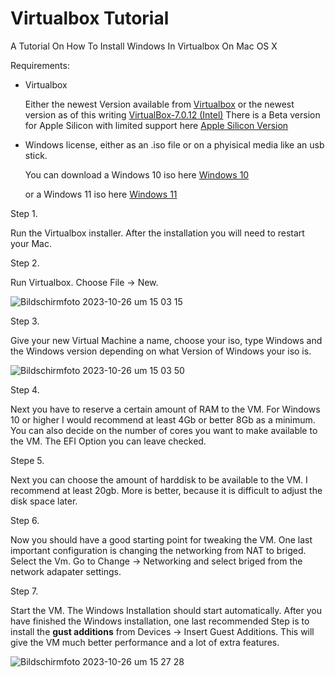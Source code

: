 # Virtualbox Tutorial

A Tutorial On How To Install Windows In Virtualbox On Mac OS X

Requirements:

* Virtualbox

  Either the newest Version available from [Virtualbox](https://www.virtualbox.org/wiki/Downloads)
  or
  the newest version as of this writing [VirtualBox-7.0.12 (Intel)](https://download.virtualbox.org/virtualbox/7.0.12/VirtualBox-7.0.12-159484-OSX.dmg)
  There is a Beta version for Apple Silicon with limited support here [Apple Silicon Version](https://download.virtualbox.org/virtualbox/7.0.8/VirtualBox-7.0.8_BETA4-156879-macOSArm64.dmg)

* Windows license, either as an .iso file or on a phyisical media like an usb stick.

    You can download a Windows 10 iso here 
    [Windows 10](https://www.microsoft.com/de-de/software-download/windows10ISO)
    
    or a Windows 11 iso here 
    [Windows 11](https://www.microsoft.com/de-de/software-download/windows11)


Step 1. 

Run the Virtualbox installer.
After the installation you will need to restart your Mac. 

Step 2.

Run Virtualbox. Choose File -> New.

![Bildschirmfoto 2023-10-26 um 15 03 15](https://github.com/georgatgalaniprojects/virtualbox-tutorial/assets/48205769/77ffba99-d2d4-4670-bc34-84e4856d9a08)

Step 3. 

Give your new Virtual Machine a name, choose your iso, type Windows and the Windows version depending on what Version of Windows your iso is.

![Bildschirmfoto 2023-10-26 um 15 03 50](https://github.com/georgatgalaniprojects/virtualbox-tutorial/assets/48205769/3f0faffa-e22d-4c7b-9902-739e3855775b)

Step 4. 

Next you have to reserve a certain amount of RAM to the VM. For Windows 10 or higher I would recommend at least 4Gb or better 8Gb as a minimum. 
You can also decide on the number of cores you want to make available to the VM. 
The EFI Option you can leave checked. 

Stepe 5.

Next you can choose the amount of harddisk to be available to the VM. I recommend at least 20gb. More is better, because it is difficult to adjust the disk space later.

Step 6. 

Now you should have a good starting point for tweaking the VM. One last important configuration is changing the networking from NAT to briged. 
Select the Vm. Go to Change -> Networking  and select briged from the network adapater settings. 

Step 7.

Start the VM. The Windows Installation should start automatically. After you have finished the Windows installation, one last recommended Step is to install the **gust additions** from Devices -> Insert Guest Additions. This will give the VM much better performance and a lot of extra features. 

![Bildschirmfoto 2023-10-26 um 15 27 28](https://github.com/georgatgalaniprojects/virtualbox-tutorial/assets/48205769/95c657ec-c669-4f29-9834-51f5bef90a51)


